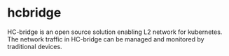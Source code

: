 # hcbridge
HC-bridge is an open source solution enabling L2 network for kubernetes. The network traffic in HC-bridge can be managed and monitored by traditional devices.
